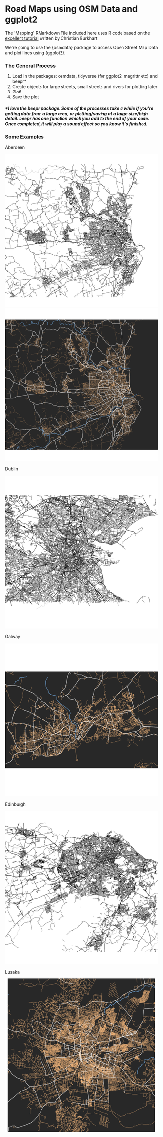 Road Maps using OSM Data and ggplot2
====================================

The 'Mapping' RMarkdown File included here uses R code based on the [excellent tutorial](https://ggplot2tutor.com/streetmaps/streetmaps/ "ggplot2tor - StreetMaps") written by Christian Burkhart

We're going to use the {osmdata} package to access Open Street Map Data and plot lines using {ggplot2}.

### The General Process
1. Load in the packages: osmdata, tidyverse (for ggplot2, magrittr etc) and beepr*
2. Create objects for large streets, small streets and rivers for plotting later
3. Plot!
4. Save the plot

##### **I love the beepr package. Some of the processes take a while if you're getting data from a large area, or plotting/saving at a large size/high detail. beepr has one function which you add to the end of your code. Once completed, it will play a sound effect so you know it's finished.*

### Some Examples

Aberdeen

<img src="https://github.com/will-ball/OSM-RoadMaps/blob/main/Plots/Aberdeen.png?raw=true" width="500" height="500"><img src="https://github.com/will-ball/OSM-RoadMaps/blob/main/Plots/AberdeenDark.png?raw=true" width="500" height="500">

Dublin

<img src="https://github.com/will-ball/OSM-RoadMaps/blob/main/Plots/Dublin.png?raw=true" width="500" height="500">

Galway

<img src="https://github.com/will-ball/OSM-RoadMaps/blob/main/Plots/GalwayDark.png?raw=true" width="500" height="500">

Edinburgh

<img src="https://github.com/will-ball/OSM-RoadMaps/blob/main/Plots/Edinburgh.png?raw=true" width="500" height="500">

Lusaka

<img src="https://github.com/will-ball/OSM-RoadMaps/blob/main/Plots/LusakaDark.png?raw=true" width="500" height="500">
